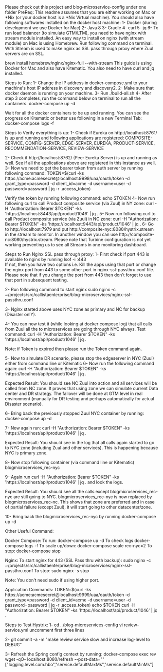 Please check out this project and blog-microservice-config under one folder
PreReq:
This readme assumes that you are either working on Mac or *Nix (or your docker host is a *Nix Virtual machine). You should also have following softwares
installed on the docker host machine:
1- Docker (during development we use Docker for Mac)
2- Java 8
3- Gradle
4- curl
5- jq
6- To run load balancer (to simulate GTM/LTM), you need to have nginx with stream module installed.
   An easy way to install on nginx (with stream module) on Mac is using Homebrew. Run following command
   on terminal. With Stream is used to make nginx as SSL pass through proxy where Zuul servers are on SSL.

   brew install homebrew/nginx/nginx-full --with-stream
This guide is using Docker for Mac and also have Kitematic. You also need to have curl and jq installed.

Steps to Run:
1- Change the IP address in docker-compose.yml to your machine's host IP address in discovery and discovery2.
2- Make sure that docker daemon is running on your machine.
3- Run ./build-all.sh
4- After step 3 completes, run the command below on terminal to run all the containers.
docker-compose up -d

Wait for all the docker containers to be up and running. You can see the progress on Kitematic or better use following in a new Terminal Tab:
docker-compose logs -f

Steps to Verify everything is up:
1- Check if Eureka on http://localhost:8761/ is up and running and following applications are registered:
COMPOSITE-SERVICE, CONFIG-SERVER, EDGE-SERVER, EUREKA, PRODUCT-SERVICE, RECOMMENDATION-SERVICE, REVIEW-SERVICE

2- Check if http://localhost:8762/ (Peer Eureka Server) is up and running as well. See if all the applications above are registered in this instance as well.
3- Now we need to get the bearer token from auth server by running following command:
TOKEN=$(curl -ks https://acme:acmesecret@localhost:9999/uaa/oauth/token -d grant_type=password -d client_id=acme -d username=user -d password=password | jq -r .access_token)

Verify the token by running following command:
echo $TOKEN
4- Now run following curl to call Product composite service (via Zuul) in NY zone:
curl -H "Authorization: Bearer $TOKEN"  -ks 'https://localhost:8443/api/product/1046' | jq .
5- Now run following curl to call Product composite service (via Zuul) in NC zone:
curl -H "Authorization: Bearer $TOKEN"  -ks 'https://localhost:9443/api/product/1046' | jq .
6- Go to http://localhost:7979 and put http://composite-nyc:8080/hystrix.stream in the stream to monitor. In another window you
   can use http://composite-nc:8080/hystrix.stream. Please note that Turbine configuration is not
   yet working preventing us to see all Streams in one monitoring dashboard.

Steps to Run Nginx SSL pass through proxy:
1- First check if port 443 is available to nginx by running
lsof -i :443   
If not, then you have two options i.e. Kill the apps using that port or change the nginx port
from 443 to some other port in nginx-ssl-passthru.conf file. Please note that if you change the port from 443 then don't forget
to use that port in subsequent testing.

2- Run following command to start nginx
sudo nginx -c ~/projects/src/callistaenterprise/blog-microservices/nginx-ssl-passthru.conf

3- Nginx started above uses NYC zone as primary and NC for backup (Disaster onlY).

4- You can now test it (while looking at docker compose log) that all calls from Zuul all the
to microservices are going through NYC always.
Test command:
curl -H "Authorization: Bearer $TOKEN"  -ks 'https://localhost/api/product/1046' | jq .

Note: if Token is expired then please run the Token command again.

5- Now to simulate DR scenario, please stop the edgeserver in NYC (Zuul) either from command line or Kitematic
6- Now run the following command again:
curl -H "Authorization: Bearer $TOKEN"  -ks 'https://localhost/api/product/1046' | jq .

Expected Result: You should see NC Zuul into action and all services will be called from NC zone.
It proves that using zone we can simulate current Data center and DR strategy. The failover will be done at GTM level in real
environment (manually for DR testing and perhaps automatically for actual Disaster scenario).

6- Bring back the previously stopped Zuul NYC container by running:
docker-compose up -d

7- Now again run:
curl -H "Authorization: Bearer $TOKEN"  -ks 'https://localhost/api/product/1046' | jq .

Expected Result: You should see in the log that all calls again started to go to NYC zone (including Zuul and other services).
This is happening because NYC is primary zone.

8- Now stop following container (via command line or Kitematic)
blogmicroservices_rec-nyc

9- Again run curl -H "Authorization: Bearer $TOKEN"  -ks 'https://localhost/api/product/1046' | jq .
   and look the logs.

   Expected Result: You should see all the calls except blogmicroservices_rec-nyc are still going to NYC. blogmicroservices_rec-nyc is
   now replaced by blogmicroservices_rec-nc. This shows that zone are preferred and in case of partial failure (except Zuul), it will start
   going to other datacenter/zone.

 10- Bring back the blogmicroservices_rec-nyc by running
     docker-compose up -d


Other Useful Command:

Docker Compose:
To run:
docker-compose up -d
To check logs
docker-compose logs -f
To scale up/down:
docker-compose scale rec-nyc=2
To stop:
docker-compose stop

Nginx:
To start nginx for 443 (SSL Pass thru with backup):
sudo nginx -c ~/projects/src/callistaenterprise/blog-microservices/nginx-ssl-passthru.conf
To stop:
sudo nginx -s stop

Note: You don't need sudo if using higher port.

Application Commands:
TOKEN=$(curl -ks https://acme:acmesecret@localhost:9999/uaa/oauth/token -d grant_type=password -d client_id=acme -d username=user -d password=password | jq -r .access_token)
echo $TOKEN
curl -H "Authorization: Bearer $TOKEN"  -ks 'https://localhost/api/product/1046' | jq .


Steps to Test Hystrix:
1- cd ../blog-microservices-config
vi review-service.yml
uncomment first three lines

2- git commit -a -m "make review service slow and increase log-level to DEBUG"

3- Refresh the Spring config context by running:
docker-compose exec rev wget -qO- localhost:8080/refresh --post-data=""["logging.level.com.hbo","service.defaultMaxMs","service.defaultMinMs"]

